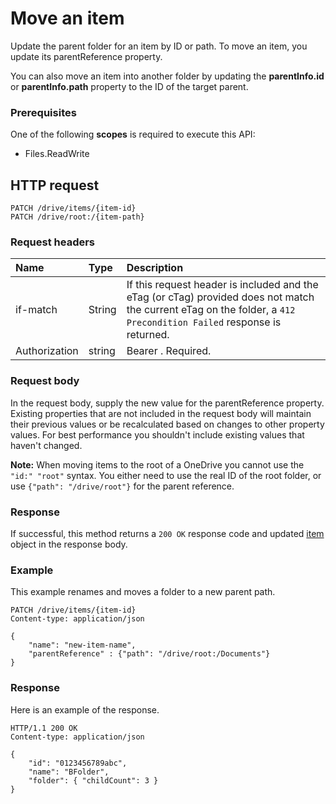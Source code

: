 # Move an item

Update the parent folder for an item by ID or path. To move an item, you update its parentReference property.

You can also move an item into another folder by updating the **parentInfo.id** or **parentInfo.path** property to the ID of the target parent.

### Prerequisites
One of the following **scopes** is required to execute this API:

  * Files.ReadWrite

## HTTP request

```http
PATCH /drive/items/{item-id}
PATCH /drive/root:/{item-path}
```

### Request headers

| Name       | Type | Description                                                                                                                                                         |
|:-----------|:------|:-------------------------|
| if-match | String  | If this request header is included and the eTag (or cTag) provided does not match the current eTag on the folder, a `412 Precondition Failed` response is returned. |
| Authorization  | string  | Bearer <token>. Required. |

### Request body
In the request body, supply the new value for the parentReference property. Existing properties that are not included in the request body
will maintain their previous values or be recalculated based on changes to other
property values. For best performance you shouldn't include existing values
that haven't changed.

**Note:** When moving items to the root of a OneDrive you cannot use the
`"id:" "root"` syntax. You either need to use the real ID of the root folder, or
use `{"path": "/drive/root"}` for the parent reference.

### Response
If successful, this method returns a `200 OK` response code and updated [item](../resources/driveitem.md) object in the response body.
### Example
This example renames and moves a folder to a new parent path.
<!-- {
  "blockType": "request",
  "name": "update_item"
}-->
```http
PATCH /drive/items/{item-id}
Content-type: application/json

{
	"name": "new-item-name",
	"parentReference" : {"path": "/drive/root:/Documents"}
}
```

### Response
Here is an example of the response.
<!-- {
  "blockType": "response",
  "truncated": true,
  "@odata.type": "microsoft.graph.driveItem"
} -->
```http
HTTP/1.1 200 OK
Content-type: application/json

{
	"id": "0123456789abc",
	"name": "BFolder",
	"folder": { "childCount": 3 }
}
```

<!-- uuid: 8fcb5dbc-d5aa-4681-8e31-b001d5168d79
2015-10-25 14:57:30 UTC -->
<!-- {
  "type": "#page.annotation",
  "description": "Move item",
  "keywords": "",
  "section": "documentation",
  "tocPath": ""
}-->
